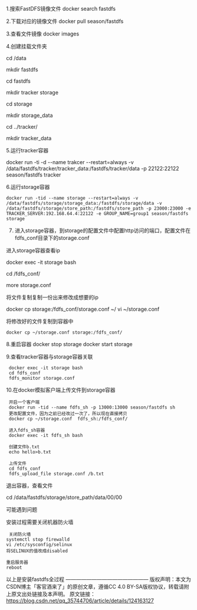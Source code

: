 1.搜索FastDFS镜像文件 docker search fastdfs



2.下载对应的镜像文件 docker pull season/fastdfs



3.查看文件镜像     docker images



4.创建挂载文件夹

cd /data

mkdir fastdfs

cd fastdfs

mkdir tracker storage

cd storage 

mkdir storage_data

cd ../tracker/

mkdir tracker_data



 5.运行tracker容器

docker run -ti -d --name trakcer --restart=always -v /data/fastdfs/tracker/tracker_data:/fastdfs/tracker/data -p 22122:22122  season/fastdfs tracker



6.运行storage容器

    docker run -tid --name storage --restart=always -v /data/fastdfs/storage/storage_data:/fastdfs/storage/data -v /data/fastdfs/storage/store_path:/fastdfs/store_path -p 23000:23000 -e TRACKER_SERVER:192.168.64.4:22122 -e GROUP_NAME=group1 season/fastdfs storage

7. 进入storage容器，到storage的配置文件中配置http访问的端口，配置文件在fdfs_conf目录下的storage.conf

进入storage容器查看ip

docker exec -it storage bash

cd /fdfs_conf/

more storage.conf



 将文件复制复制一份出来修改成想要的ip

 docker cp storage:/fdfs_conf/storage.conf ~/
 vi ~/storage.conf

 

 将修改好的文件复制到容器中

    docker cp ~/storage.conf storage:/fdfs_conf/
8.重启容器
     docker stop storage
     docker start storage

 

 9.查看tracker容器与storage容器关联

     docker exec -it storage bash
     cd fdfs_conf
     fdfs_monitor storage.conf



 10.在docker模拟客户端上传文件到storage容器

     开启一个客户端
     docker run -tid --name fdfs_sh -p 13000:13000 season/fastdfs sh
     更改配置文件，因为之前已经改过一次了，所以现在直接拷贝
     docker cp ~/storage.conf  fdfs_sh:/fdfs_conf/
    
     进入fdfs_sh容器
     docker exec -it fdfs_sh bash
    
     创建文件b.txt
     echo hello>b.txt
    
     上传文件
     cd fdfs_conf
     fdfs_upload_file storage.conf /b.txt



 

 退出容器，查看文件

cd /data/fastdfs/storage/store_path/data/00/00



可能遇到问题

安装过程需要关闭机器防火墙

     关闭防火墙
    systemctl stop firewalld
    vi /etc/sysconfig/selinux
    将SELINUX的值改成disabled
    
    重启服务器
    reboot

以上是安装fastdfs全过程
————————————————
版权声明：本文为CSDN博主「客官酒来了」的原创文章，遵循CC 4.0 BY-SA版权协议，转载请附上原文出处链接及本声明。
原文链接：https://blog.csdn.net/qq_35744706/article/details/124163127